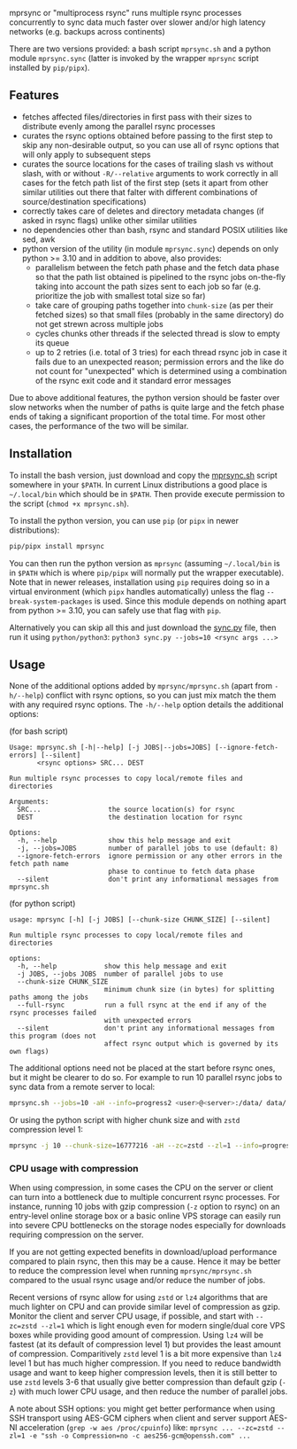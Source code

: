 mprsync or "multiprocess rsync" runs multiple rsync processes concurrently to sync data
much faster over slower and/or high latency networks (e.g. backups across continents)

There are two versions provided: a bash script `mprsync.sh` and a python module `mprsync.sync`
(latter is invoked by the wrapper `mprsync` script installed by `pip/pipx`).


## Features

- fetches affected files/directories in first pass with their sizes to distribute evenly among the
  parallel rsync processes
- curates the rsync options obtained before passing to the first step to skip any
  non-desirable output, so you can use all of rsync options that will only apply to
  subsequent steps
- curates the source locations for the cases of trailing slash vs without slash, with
  or without `-R/--relative` arguments to work correctly in all cases for the fetch path
  list of the first step (sets it apart from other similar utilities out there
  that falter with different combinations of source/destination specifications)
- correctly takes care of deletes and directory metadata changes (if asked in rsync flags)
  unlike other similar utilities
- no dependencies other than bash, rsync and standard POSIX utilities like sed, awk
- python version of the utility (in module `mprsync.sync`) depends on only python >= 3.10 and
  in addition to above, also provides:
  * parallelism between the fetch path phase and the fetch data phase so that the path list
    obtained is pipelined to the rsync jobs on-the-fly taking into account the path sizes sent to
    each job so far (e.g. prioritize the job with smallest total size so far)
  * take care of grouping paths together into `chunk-size` (as per their fetched sizes) so
    that small files (probably in the same directory) do not get strewn across multiple jobs
  * cycles chunks other threads if the selected thread is slow to empty its queue
  * up to 2 retries (i.e. total of 3 tries) for each thread rsync job in case it fails due to
    an unexpected reason; permission errors and the like do not count for "unexpected" which
    is determined using a combination of the rsync exit code and it standard error messages

Due to above additional features, the python version should be faster over slow networks when the
number of paths is quite large and the fetch phase ends of taking a significant proportion of the
total time. For most other cases, the performance of the two will be similar.


## Installation

To install the bash version, just download and copy the
[mprsync.sh](https://github.com/sumwale/mprsync/blob/main/mprsync.sh?raw=true) script somewhere
in your `$PATH`. In current Linux distributions a good place is `~/.local/bin` which should be in
`$PATH`. Then provide execute permission to the script (`chmod +x mprsync.sh`).

To install the python version, you can use `pip` (or `pipx` in newer distributions):

```sh
pip/pipx install mprsync
```

You can then run the python version as `mprsync` (assuming `~/.local/bin` is in `$PATH` which is
where `pip/pipx` will normally put the wrapper executable). Note that in newer releases,
installation using `pip` requires doing so in a virtual environment (which `pipx` handles
automatically) unless the flag `--break-system-packages` is used. Since this module depends on
nothing apart from python >= 3.10, you can safely use that flag with `pip`.

Alternatively you can skip all this and just download the
[sync.py](https://github.com/sumwale/mprsync/blob/main/mprsync/sync.py?raw=true) file, then run
it using `python/python3`: `python3 sync.py --jobs=10 <rsync args ...>`


## Usage

None of the additional options added by `mprsync/mprsync.sh` (apart from `-h/--help`) conflict
with rsync options, so you can just mix match the them with any required rsync options.
The `-h/--help` option details the additional options:

(for bash script)
```
Usage: mprsync.sh [-h|--help] [-j JOBS|--jobs=JOBS] [--ignore-fetch-errors] [--silent]
       <rsync options> SRC... DEST

Run multiple rsync processes to copy local/remote files and directories

Arguments:
  SRC...                 the source location(s) for rsync
  DEST                   the destination location for rsync

Options:
  -h, --help             show this help message and exit
  -j, --jobs=JOBS        number of parallel jobs to use (default: 8)
  --ignore-fetch-errors  ignore permission or any other errors in the fetch path name
                         phase to continue to fetch data phase
  --silent               don't print any informational messages from mprsync.sh
```

(for python script)
```
usage: mprsync [-h] [-j JOBS] [--chunk-size CHUNK_SIZE] [--silent]

Run multiple rsync processes to copy local/remote files and directories

options:
  -h, --help            show this help message and exit
  -j JOBS, --jobs JOBS  number of parallel jobs to use
  --chunk-size CHUNK_SIZE
                        minimum chunk size (in bytes) for splitting paths among the jobs
  --full-rsync          run a full rsync at the end if any of the rsync processes failed
                        with unexpected errors
  --silent              don't print any informational messages from this program (does not
                        affect rsync output which is governed by its own flags)
```

The additional options need not be placed at the start before rsync ones, but it might
be clearer to do so. For example to run 10 parallel rsync jobs to sync data from a
remote server to local:

```sh
mprsync.sh --jobs=10 -aH --info=progress2 <user>@<server>:/data/ data/
```

Or using the python script with higher chunk size and with `zstd` compression level 1:


```sh
mprsync -j 10 --chunk-size=16777216 -aH --zc=zstd --zl=1 --info=progress2 <user>@<server>:/data/ data/
```

### CPU usage with compression

When using compression, in some cases the CPU on the server or client can turn
into a bottleneck due to multiple concurrent rsync processes. For instance, running
10 jobs with gzip compression (`-z` option to rsync) on an entry-level online storage
box or a basic online VPS storage can easily run into severe CPU bottlenecks on the
storage nodes especially for downloads requiring compression on the server.

If you are not getting expected benefits in download/upload performance compared to
plain rsync, then this may be a cause. Hence it may be better to reduce the compression
level when running `mprsync/mprsync.sh` compared to the usual rsync usage and/or reduce the
number of jobs.

Recent versions of rsync allow for using `zstd` or `lz4` algorithms that are much
lighter on CPU and can provide similar level of compression as gzip. Monitor the
client and server CPU usage, if possible, and start with `--zc=zstd --zl=1` which is
light enough even for modern single/dual core VPS boxes while providing good amount
of compression. Using `lz4` will be fastest (at its default of compression level 1)
but provides the least amount of compression. Comparitively `zstd` level 1 is a bit
more expensive than `lz4` level 1 but has much higher compression. If you need to reduce
bandwidth usage and want to keep higher compression levels, then it is still better to
use `zstd` levels 3-6 that usually give better compression than default gzip (`-z`)
with much lower CPU usage, and then reduce the number of parallel jobs.

A note about SSH options: you might get better performance when using SSH transport using AES-GCM
ciphers when client and server support AES-NI acceleration (`grep -w aes /proc/cpuinfo`) like:
`mprsync ... --zc=zstd --zl=1 -e "ssh -o Compression=no -c aes256-gcm@openssh.com" ...`

